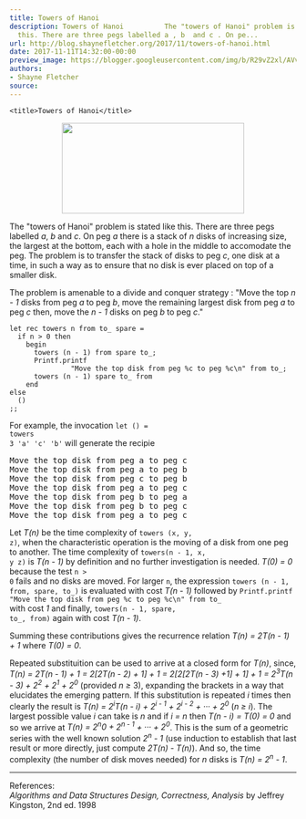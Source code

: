 ```yaml
---
title: Towers of Hanoi
description: Towers of Hanoi          The "towers of Hanoi" problem is stated like
  this. There are three pegs labelled a , b  and c . On pe...
url: http://blog.shaynefletcher.org/2017/11/towers-of-hanoi.html
date: 2017-11-11T14:32:00-00:00
preview_image: https://blogger.googleusercontent.com/img/b/R29vZ2xl/AVvXsEgSew9voATWbN_zIwPt1FYceiaM186QwMadfz_ISaijn5TR0lCEKpGbnnNQrfYyNfQYngBoflhI2c0QZnBwEno2nEIpwllwQwNO4QcLtx1ta7AbmE42PtRU-_zPDLQbdeGEbgiaibHiHgsf/w1200-h630-p-k-no-nu/tower_of_hanoi_fig1_600.jpg
authors:
- Shayne Fletcher
source:
---
```


<!DOCTYPE html PUBLIC "-//W3C//DTD HTML 4.01//EN" "http://www.w3.org/TR/html4/strict.dtd"><html><head>
    
    <title>Towers of Hanoi</title>
  </head>
  <body>
<div class="separator" style="clear: both; text-align: center;"><a href="https://blogger.googleusercontent.com/img/b/R29vZ2xl/AVvXsEgSew9voATWbN_zIwPt1FYceiaM186QwMadfz_ISaijn5TR0lCEKpGbnnNQrfYyNfQYngBoflhI2c0QZnBwEno2nEIpwllwQwNO4QcLtx1ta7AbmE42PtRU-_zPDLQbdeGEbgiaibHiHgsf/s1600/tower_of_hanoi_fig1_600.jpg" imageanchor="1" style="margin-left: 1em; margin-right: 1em;"><img src="https://blogger.googleusercontent.com/img/b/R29vZ2xl/AVvXsEgSew9voATWbN_zIwPt1FYceiaM186QwMadfz_ISaijn5TR0lCEKpGbnnNQrfYyNfQYngBoflhI2c0QZnBwEno2nEIpwllwQwNO4QcLtx1ta7AbmE42PtRU-_zPDLQbdeGEbgiaibHiHgsf/s320/tower_of_hanoi_fig1_600.jpg" border="0" width="320" height="159" data-original-width="600" data-original-height="298"></a></div>
<p>
The "towers of Hanoi" problem is stated like this. There are three
pegs labelled <i>a</i>, <i>b</i> and <i>c</i>. On peg <i>a</i> there
is a stack of <i>n</i> disks of increasing size, the largest at the
bottom, each with a hole in the middle to accomodate the peg. The
problem is to transfer the stack of disks to peg <i>c</i>, one disk at
a time, in such a way as to ensure that no disk is ever placed on top
of a smaller disk.
</p>
<p>The problem is amenable to a divide and conquer strategy : "Move
the top <i>n - 1</i> disks from peg <i>a</i> to peg <i>b</i>, move the
remaining largest disk from peg <i>a</i> to peg <i>c</i> then, move
the <i>n - 1</i> disks on peg <i>b</i> to peg <i>c</i>."
</p>
<p>
</p><pre><code class="code"><span class="keyword">let</span> <span class="keyword">rec</span> towers n from to_ spare =
  <span class="keyword">if</span> n &gt; 0 <span class="keyword">then</span>
    <span class="keyword">begin</span>
      towers (n - 1) from spare to_;
      <span class="constructor">Printf</span>.printf  <span class="string">
               "Move the top disk from peg %c to peg %c\n"</span> from to_;
      towers (n - 1) spare to_ from
    <span class="keyword">end</span>
<span class="keyword">else</span>
  ()
;;
</code></pre>
For example, the
invocation <code class="code"><span class="keyword">let</span> () =
towers
3 <span class="string">'a'</span> <span class="string">'c'</span> <span class="string">'b'</span></code>
will generate the recipie
<pre>Move the top disk from peg a to peg c
Move the top disk from peg a to peg b
Move the top disk from peg c to peg b
Move the top disk from peg a to peg c
Move the top disk from peg b to peg a
Move the top disk from peg b to peg c
Move the top disk from peg a to peg c
</pre>
<p></p>
<p>Let <i>T(n)</i> be the time complexity of <code>towers (x, y,
z)</code>, when the characteristic operation is the moving of a disk
from one peg to another. The time complexity of <code>towers(n - 1, x,
y z)</code> is <i>T(n - 1)</i> by definition and no further
investigation is needed. <i>T(0) = 0</i> because the test <code>n &gt;
0</code> fails and no disks are moved. For larger <code>n</code>, the
expression <code>towers (n - 1, from, spare, to_)</code> is evaluated
with cost <i>T(n - 1)</i> followed by <code><span class="constructor">Printf</span>.printf  <span class="string">"Move the top disk from peg %c to peg %c\n"</span> from to_
</code> with cost <i>1</i> and finally, <code>towers(n - 1, spare,
to_, from)</code> again with cost <i>T(n - 1)</i>.
</p>
<p>
Summing these contributions gives the recurrence relation <i>T(n) =
2T(n - 1) + 1</i> where <i>T(0) = 0</i>.
</p>

<p>Repeated substituition can be used to arrive at a closed form
for <i>T(n)</i>, since, <i>T(n) = 2T(n - 1) + 1 = 2[2T(n - 2) + 1] + 1
= 2[2[2T(n - 3) +1] + 1] + 1 = 2<sup>3</sup>T(n - 3) + 2<sup>2</sup> +
2<sup>1</sup> + 2<sup>0</sup></i> (provided <i>n ≥</i> 3),
expanding the brackets in a way that elucidates the emerging
pattern. If this substitution is repeated <i>i</i> times then clearly
the result is <i>T(n) = 2<sup>i</sup>T(n - i) + 2<sup>i - 1</sup> +
2<sup>i - 2</sup> + ··· + 2<sup>0</sup></i> (<i>n
≥ i</i>). The largest possible value <i>i</i> can take is <i>n</i>
and if <i>i = n</i> then <i>T(n - i) = T(0) = 0</i> and so we arrive
at <i>T(n) = 2<sup>n</sup>0 + 2<sup>n - 1</sup> +
··· + 2<sup>0</sup></i>. This is the sum of a
geometric series with the well known solution <i>2<sup>n</sup> - 1</i>
(use induction to establish that last result or more directly, just
compute <i>2T(n) - T(n)</i>). And so, the time complexity (the number
of disk moves needed) for <i>n</i> disks is <i>T(n) = 2<sup>n</sup> -
1</i>.
</p>
    <hr>
   <p>
     References:<br>
     <cite>Algorithms and Data Structures Design, Correctness, Analysis</cite> by Jeffrey Kingston, 2nd ed. 1998
   </p>
  

</body></html>
